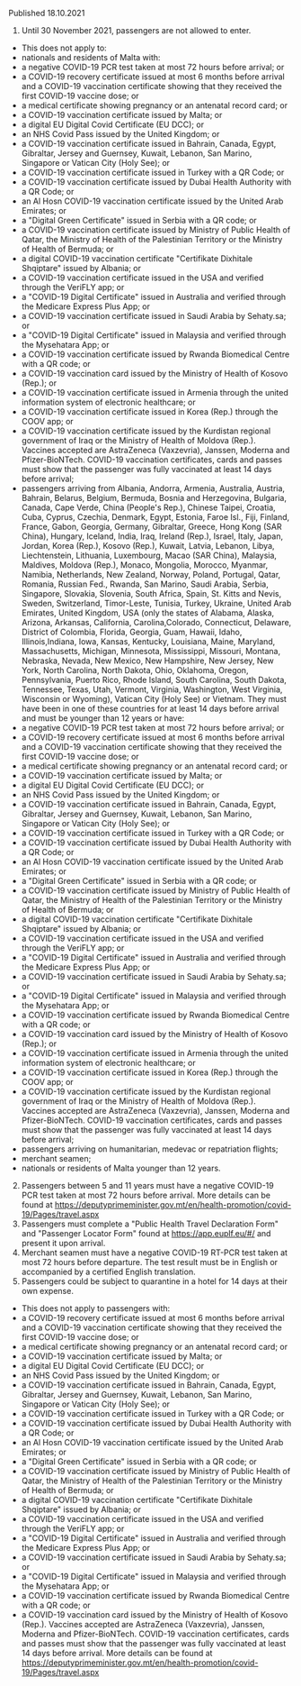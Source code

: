 Published 18.10.2021
1. Until 30 November 2021, passengers are not allowed to enter.
- This does not apply to:
- nationals and residents of Malta with:
- a negative COVID-19 PCR test taken at most 72 hours before arrival; or
- a COVID-19 recovery certificate issued at most 6 months before arrival and a COVID-19 vaccination certificate showing that they received the first COVID-19 vaccine dose; or
- a medical certificate showing pregnancy or an antenatal record card; or
- a COVID-19 vaccination certificate issued by Malta; or
- a digital EU Digital Covid Certificate (EU DCC); or
- an NHS Covid Pass issued by the United Kingdom; or
- a COVID-19 vaccination certificate issued in Bahrain, Canada, Egypt, Gibraltar, Jersey and Guernsey, Kuwait, Lebanon, San Marino, Singapore or Vatican City (Holy See); or
- a COVID-19 vaccination certificate issued in Turkey with a QR Code; or
- a COVID-19 vaccination certificate issued by Dubai Health Authority with a QR Code; or
- an Al Hosn COVID-19 vaccination certificate issued by the United Arab Emirates; or
- a "Digital Green Certificate" issued in Serbia with a QR code; or
- a COVID-19 vaccination certificate issued by Ministry of Public Health of Qatar, the Ministry of Health of the Palestinian Territory or the Ministry of Health of Bermuda; or
- a digital COVID-19 vaccination certificate "Certifikate Dixhitale Shqiptare" issued by Albania; or
- a COVID-19 vaccination certificate issued in the USA and verified through the VeriFLY app; or
- a "COVID-19 Digital Certificate" issued in Australia and verified through the Medicare Express Plus App; or
- a COVID-19 vaccination certificate issued in Saudi Arabia by Sehaty.sa; or
- a "COVID-19 Digital Certificate" issued in Malaysia and verified through the Mysehatara App; or
- a COVID-19 vaccination certificate issued by Rwanda Biomedical Centre with a QR code; or
- a COVID-19 vaccination card issued by the Ministry of Health of Kosovo (Rep.); or
- a COVID-19 vaccination certificate issued in Armenia through the united information system of electronic healthcare; or
- a COVID-19 vaccination certificate issued in Korea (Rep.) through the COOV app; or
- a COVID-19 vaccination certificate issued by the Kurdistan regional government of Iraq or the Ministry of Health of Moldova (Rep.).
Vaccines accepted are AstraZeneca (Vaxzevria), Janssen, Moderna and Pfizer-BioNTech. COVID-19 vaccination certificates, cards and passes must show that the passenger was fully vaccinated at least 14 days before arrival;
- passengers arriving from Albania, Andorra, Armenia, Australia, Austria, Bahrain, Belarus, Belgium, Bermuda, Bosnia and Herzegovina, Bulgaria, Canada, Cape Verde, China (People's Rep.), Chinese Taipei, Croatia, Cuba, Cyprus, Czechia, Denmark, Egypt, Estonia, Faroe Isl., Fiji, Finland, France, Gabon, Georgia, Germany, Gibraltar, Greece, Hong Kong (SAR China), Hungary, Iceland, India, Iraq, Ireland (Rep.), Israel, Italy, Japan, Jordan, Korea (Rep.), Kosovo (Rep.), Kuwait, Latvia, Lebanon, Libya, Liechtenstein, Lithuania, Luxembourg, Macao (SAR China), Malaysia, Maldives, Moldova (Rep.), Monaco, Mongolia, Morocco, Myanmar, Namibia, Netherlands, New Zealand, Norway, Poland, Portugal, Qatar, Romania, Russian Fed., Rwanda, San Marino, Saudi Arabia, Serbia, Singapore, Slovakia, Slovenia, South Africa, Spain, St. Kitts and Nevis, Sweden, Switzerland, Timor-Leste, Tunisia, Turkey, Ukraine, United Arab Emirates, United Kingdom, USA (only the states of Alabama, Alaska, Arizona, Arkansas, California, Carolina,Colorado, Connecticut, Delaware, District of Colombia, Florida, Georgia, Guam, Hawaii, Idaho, Illinois,Indiana, Iowa, Kansas, Kentucky, Louisiana, Maine, Maryland, Massachusetts, Michigan, Minnesota, Mississippi, Missouri, Montana, Nebraska, Nevada, New Mexico, New Hampshire, New Jersey, New York, North Carolina, North Dakota, Ohio, Oklahoma, Oregon, Pennsylvania, Puerto Rico, Rhode Island, South Carolina, South Dakota, Tennessee, Texas, Utah, Vermont, Virginia, Washington, West Virginia, Wisconsin or Wyoming), Vatican City (Holy See) or Vietnam. They must have been in one of these countries for at least 14 days before arrival and must be younger than 12 years or have:
- a negative COVID-19 PCR test taken at most 72 hours before arrival; or
- a COVID-19 recovery certificate issued at most 6 months before arrival and a COVID-19 vaccination certificate showing that they received the first COVID-19 vaccine dose; or
- a medical certificate showing pregnancy or an antenatal record card; or
- a COVID-19 vaccination certificate issued by Malta; or
- a digital EU Digital Covid Certificate (EU DCC); or
- an NHS Covid Pass issued by the United Kingdom; or
- a COVID-19 vaccination certificate issued in Bahrain, Canada, Egypt, Gibraltar, Jersey and Guernsey, Kuwait, Lebanon, San Marino, Singapore or Vatican City (Holy See); or
- a COVID-19 vaccination certificate issued in Turkey with a QR Code; or
- a COVID-19 vaccination certificate issued by Dubai Health Authority with a QR Code; or
- an Al Hosn COVID-19 vaccination certificate issued by the United Arab Emirates; or
- a "Digital Green Certificate" issued in Serbia with a QR code; or
- a COVID-19 vaccination certificate issued by Ministry of Public Health of Qatar, the Ministry of Health of the Palestinian Territory or the Ministry of Health of Bermuda; or
- a digital COVID-19 vaccination certificate "Certifikate Dixhitale Shqiptare" issued by Albania; or
- a COVID-19 vaccination certificate issued in the USA and verified through the VeriFLY app; or
- a "COVID-19 Digital Certificate" issued in Australia and verified through the Medicare Express Plus App; or
- a COVID-19 vaccination certificate issued in Saudi Arabia by Sehaty.sa; or
- a "COVID-19 Digital Certificate" issued in Malaysia and verified through the Mysehatara App; or
- a COVID-19 vaccination certificate issued by Rwanda Biomedical Centre with a QR code; or
- a COVID-19 vaccination card issued by the Ministry of Health of Kosovo (Rep.); or
- a COVID-19 vaccination certificate issued in Armenia through the united information system of electronic healthcare; or
- a COVID-19 vaccination certificate issued in Korea (Rep.) through the COOV app; or
- a COVID-19 vaccination certificate issued by the Kurdistan regional government of Iraq or the Ministry of Health of Moldova (Rep.).
Vaccines accepted are AstraZeneca (Vaxzevria), Janssen, Moderna and Pfizer-BioNTech. COVID-19 vaccination certificates, cards and passes must show that the passenger was fully vaccinated at least 14 days before arrival;
- passengers arriving on humanitarian, medevac or repatriation flights;
- merchant seamen;
- nationals or residents of Malta younger than 12 years.
2. Passengers between 5 and 11 years must have a negative COVID-19 PCR test taken at most 72 hours before arrival. More details can be found at <a href="https://deputyprimeminister.gov.mt/en/health-promotion/covid-19/Pages/travel.aspx">https://deputyprimeminister.gov.mt/en/health-promotion/covid-19/Pages/travel.aspx</a>
3. Passengers must complete a "Public Health Travel Declaration Form" and "Passenger Locator Form" found at <a href="https://app.euplf.eu/#/">https://app.euplf.eu/#/</a> and present it upon arrival.
4. Merchant seamen must have a negative COVID-19 RT-PCR test taken at most 72 hours before departure. The test result must be in English or accompanied by a certified English translation.
5. Passengers could be subject to quarantine in a hotel for 14 days at their own expense.
- This does not apply to passengers with:
- a COVID-19 recovery certificate issued at most 6 months before arrival and a COVID-19 vaccination certificate showing that they received the first COVID-19 vaccine dose; or
- a medical certificate showing pregnancy or an antenatal record card; or
- a COVID-19 vaccination certificate issued by Malta; or
- a digital EU Digital Covid Certificate (EU DCC); or
- an NHS Covid Pass issued by the United Kingdom; or
- a COVID-19 vaccination certificate issued in Bahrain, Canada, Egypt, Gibraltar, Jersey and Guernsey, Kuwait, Lebanon, San Marino, Singapore or Vatican City (Holy See); or
- a COVID-19 vaccination certificate issued in Turkey with a QR Code; or
- a COVID-19 vaccination certificate issued by Dubai Health Authority with a QR Code; or
- an Al Hosn COVID-19 vaccination certificate issued by the United Arab Emirates; or
- a "Digital Green Certificate" issued in Serbia with a QR code; or
- a COVID-19 vaccination certificate issued by Ministry of Public Health of Qatar, the Ministry of Health of the Palestinian Territory or the Ministry of Health of Bermuda; or
- a digital COVID-19 vaccination certificate "Certifikate Dixhitale Shqiptare" issued by Albania; or
- a COVID-19 vaccination certificate issued in the USA and verified through the VeriFLY app; or
- a "COVID-19 Digital Certificate" issued in Australia and verified through the Medicare Express Plus App; or
- a COVID-19 vaccination certificate issued in Saudi Arabia by Sehaty.sa; or
- a "COVID-19 Digital Certificate" issued in Malaysia and verified through the Mysehatara App; or
- a COVID-19 vaccination certificate issued by Rwanda Biomedical Centre with a QR code; or
- a COVID-19 vaccination card issued by the Ministry of Health of Kosovo (Rep.).
Vaccines accepted are AstraZeneca (Vaxzevria), Janssen, Moderna and Pfizer-BioNTech. COVID-19 vaccination certificates, cards and passes must show that the passenger was fully vaccinated at least 14 days before arrival.
More details can be found at <a href="https://deputyprimeminister.gov.mt/en/health-promotion/covid-19/Pages/travel.aspx">https://deputyprimeminister.gov.mt/en/health-promotion/covid-19/Pages/travel.aspx</a>